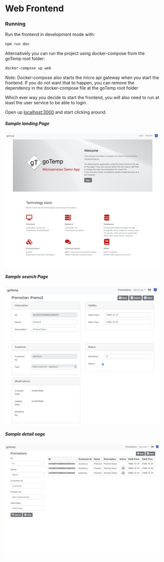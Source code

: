 # Web Frontend


### Running

Run the frontend in development mode with:

```bash
npm run dev
```

Alternatively you can run the project using docker-compose from the goTemp root folder:
```bash   
docker-compose up web  
```
*Note*: Docker-compose also starts the micro api gateway when you start the frontend. 
If you do not want that to happen, you can remove the dependency in the docker-compose file at the goTemp root folder 

Which ever way you decide to start the frontend, you will also need to run at least the user service to be able to login.

Open up [localhost:3000](http://localhost:3000) and start clicking around.

##### Sample landing Page

![goTemp landing page](../../diagramsforDocs/UI_goTemp_Landing_small.png)

##### Sample search Page

![goTemp landing page](../../diagramsforDocs/UI_Promo_detail.png)

##### Sample detail sage

![goTemp landing page](../../diagramsforDocs/UI_Promo_search.png)